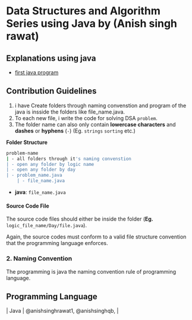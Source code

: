 # Data Structures and Algorithm Series using Java by (Anish singh rawat)

## Explanations using java

- [first java program](/PatternPrint/Day%201/FirstProgram.java)

## Contribution Guidelines

1. i have Create folders through naming convenstion and program of the java is insside the folders like file_name.java.
2. To each new file, i write the code for solving DSA `problem`.
3. The folder name can also only contain **lowercase characters** and **dashes** or **hyphens** (`-`) (Eg. `strings` `sorting` etc.)

**Folder Structure**

```bash
problem-name
| - all folders through it's naming convenstion     
| - open any folder by logic name
| - open any folder by day
| - problem_name.java
    | - file_name.java
```

- **java**: `file_name.java`

#### Source Code File

The source code files should either be inside the folder (**Eg.** `logic_file_name/Day/file.java`).

Again, the source codes must conform to a valid file structure convention that the programming language enforces.

### 2. Naming Convention

The programming is java the naming convention rule of programming language.

## Programming Language 

| Java      | @anishsinghrawat1, @anishsinghqb, |